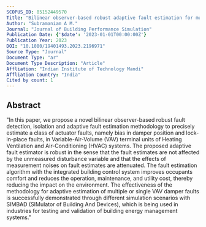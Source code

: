 ```yaml
---
SCOPUS_ID: 85152449570
Title: "Bilinear observer-based robust adaptive fault estimation for multizone building VAV terminal units"
Author: "Subramaniam A M."
Journal: "Journal of Building Performance Simulation"
Publication Date: {'$date': '2023-01-01T00:00:00Z'}
Publication Year: 2023
DOI: "10.1080/19401493.2023.2196971"
Source Type: "Journal"
Document Type: "ar"
Document Type Description: "Article"
Affliation: "Indian Institute of Technology Mandi"
Affliation Country: "India"
Cited by count: 1
---
```


## Abstract
"In this paper, we propose a novel bilinear observer-based robust fault detection, isolation and adaptive fault estimation methodology to precisely estimate a class of actuator faults, namely bias in damper position and lock-in-place faults, in Variable-Air-Volume (VAV) terminal units of Heating Ventilation and Air-Conditioning (HVAC) systems. The proposed adaptive fault estimator is robust in the sense that the fault estimates are not affected by the unmeasured disturbance variable and that the effects of measurement noises on fault estimates are attenuated. The fault estimation algorithm with the integrated building control system improves occupants comfort and reduces the operation, maintenance, and utility cost, thereby reducing the impact on the environment. The effectiveness of the methodology for adaptive estimation of multiple or single VAV damper faults is successfully demonstrated through different simulation scenarios with SIMBAD (SIMulator of Building And Devices), which is being used in industries for testing and validation of building energy management systems."
